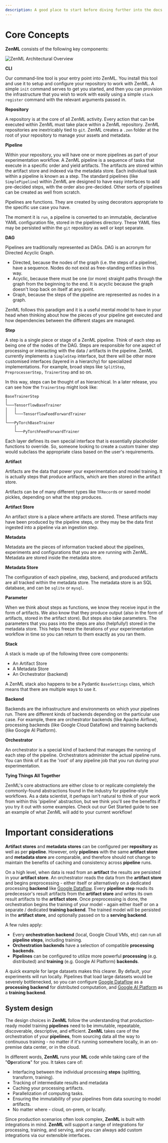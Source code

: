 ```yaml
---
description: A good place to start before diving further into the docs.
---
```


# Core Concepts

**ZenML** consists of the following key components:

![ZenML Architectural Overview](.gitbook/assets/architecture-overview-zenml.png)

**CLI**

Our command-line tool is your entry point into ZenML. You install this tool and use it to setup and configure your repository to work with ZenML. A simple `init` command serves to get you started, and then you can provision the infrastructure that you wish to work with easily using a simple `stack register` command with the relevant arguments passed in.

**Repository**

A repository is at the core of all ZenML activity. Every action that can be executed within ZenML must take place within a ZenML repository. ZenML repositories are inextricably tied to `git`. ZenML creates a `.zen` folder at the root of your repository to manage your assets and metadata.

**Pipeline**

Within your repository, you will have one or more pipelines as part of your experimentation workflow. A ZenML pipeline is a sequence of tasks that execute in a specific order and yield artifacts. The artifacts are stored within the artifact store and indexed via the metadata store. Each individual task within a pipeline is known as a step. The standard pipelines (like `SimplePipeline`) within ZenML are designed to have easy interfaces to add pre-decided steps, with the order also pre-decided. Other sorts of pipelines can be created as well from scratch.

Pipelines are functions. They are created by using decorators appropriate to the specific use case you have.

The moment it is `run`, a pipeline is converted to an immutable, declarative YAML configuration file, stored in the pipelines directory. These YAML files may be persisted within the `git` repository as well or kept separate.

**DAG**

Pipelines are traditionally represented as DAGs. DAG is an acronym for Directed Acyclic Graph.

- Directed, because the nodes of the graph (i.e. the steps of a pipeline), have a sequence. Nodes do not exist as free-standing entities in this way.
- Acyclic, because there must be one (or more) straight paths through the graph from the beginning to the end. It is acyclic because the graph doesn't loop back on itself at any point.
- Graph, because the steps of the pipeline are represented as nodes in a graph.

ZenML follows this paradigm and it is a useful mental model to have in your head when thinking about how the pieces of your pipeline get executed and how dependencies between the different stages are managed.

**Step**

A step is a single piece or stage of a ZenML pipeline. Think of each step as being one of the nodes of the DAG. Steps are responsible for one aspect of processing or interacting with the data / artifacts in the pipeline. ZenML currently implements a `SimpleStep` interface, but there will be other more customised interfaces (layered in a hierarchy) for specialized implementations. For example, broad steps like `SplitStep`, `PreprocesserStep,` `TrainerStep` and so on.

In this way, steps can be thought of as hierarchical. In a later release, you can see how the `TrainerStep` might look like:

```text
BaseTrainerStep
│
└───TensorflowBaseTrainer
│   │
│   └───TensorflowFeedForwardTrainer
│
└───PyTorchBaseTrainer
    │
    └───PyTorchFeedForwardTrainer
```

Each layer defines its own special interface that is essentially placeholder functions to override. So, someone looking to create a custom trainer step would subclass the appropriate class based on the user's requirements.

**Artifact**

Artifacts are the data that power your experimentation and model training. It is actually steps that produce artifacts, which are then stored in the artifact store.

Artifacts can be of many different types like `TFRecord`s or saved model pickles, depending on what the step produces.

**Artifact Store**

An artifact store is a place where artifacts are stored. These artifacts may have been produced by the pipeline steps, or they may be the data first ingested into a pipeline via an ingestion step.

**Metadata**

Metadata are the pieces of information tracked about the pipelines, experiments and configurations that you are are running with ZenML. Metadata are stored inside the metadata store.

**Metadata Store**

The configuration of each pipeline, step, backend, and produced artifacts are all tracked within the metadata store. The metadata store is an SQL database, and can be `sqlite` or `mysql`.

**Parameter**

When we think about steps as functions, we know they receive input in the form of artifacts. We also know that they produce output (also in the form of artifacts, stored in the artifact store). But steps also take parameters. The parameters that you pass into the steps are also (helpfully!) stored in the metadata store. This helps freeze the iterations of your experimentation workflow in time so you can return to them exactly as you ran them.

**Stack**

A stack is made up of the following three core components:

- An Artifact Store
- A Metadata Store
- An Orchestrator (backend)

A ZenML stack also happens to be a Pydantic `BaseSettings` class, which means that there are multiple ways to use it.

**Backend**

Backends are the infrastructure and environments on which your pipelines run. There are different kinds of backends depending on the particular use case. For example, there are orchestrator backends (like Apache Airflow), processing backends (like Google Cloud Dataflow) and training backends (like Google AI Platform).

**Orchestrator**

An orchestrator is a special kind of backend that manages the running of each step of the pipeline. Orchestrators administer the actual pipeline runs. You can think of it as the 'root' of any pipeline job that you run during your experimentation.

**Tying Things All Together**

ZenML's core abstractions are either close to or replicate completely the commonly-found abstractions found in the industry for pipeline-style workflows. As a data scientist, it perhaps isn't natural to think of your work from within this 'pipeline' abstraction, but we think you'll see the benefits if you try it out with some examples. Check out our Get Started guide to see an example of what ZenML will add to your current workflow!

# Important considerations

**Artifact stores** and **metadata stores** can be configured per **repository** as well as per **pipeline**. However, only **pipelines** with the same **artifact store** and **metadata store** are comparable, and therefore should not change to maintain the benefits of caching and consistency across **pipeline** runs.

On a high level, when data is read from an **artifact** the results are persisted in your **artifact store**. An orchestrator reads the data from the **artifact store** and begins preprocessing - either itself or alternatively on a dedicated processing **backend** like [Google Dataflow](https://cloud.google.com/dataflow). Every **pipeline step** reads its predecessor's result artifacts from the **artifact store** and writes its own result artifacts to the **artifact store**. Once preprocessing is done, the orchestration begins the training of your model - again either itself or on a separate / dedicated **training backend**. The trained model will be persisted in the **artifact store**, and optionally passed on to a **serving backend**.

A few rules apply:

- Every **orchestration backend** \(local, Google Cloud VMs, etc\) can run all **pipeline steps**, including training.
- **Orchestration backends** have a selection of compatible **processing backends**.
- **Pipelines** can be configured to utilize more powerful **processing** \(e.g. distributed\) and **training** \(e.g. Google AI Platform\) **backends**.

A quick example for large datasets makes this clearer. By default, your experiments will run locally. Pipelines that load large datasets would be severely bottlenecked, so you can configure [Google Dataflow](https://cloud.google.com/dataflow) as a **processing backend** for distributed computation, and [Google AI Platform](https://cloud.google.com/ai-platform) as a **training backend**.

## System design

The design choices in **ZenML** follow the understanding that production-ready model training **pipelines** need to be immutable, repeatable, discoverable, descriptive, and efficient. **ZenML** takes care of the orchestration of your **pipelines**, from sourcing data all the way to continuous training - no matter if it's running somewhere locally, in an on-premise data center, or in the cloud.

In different words, **ZenML** runs your **ML** code while taking care of the "**Op**eration**s**" for you. It takes care of:

- Interfacing between the individual processing **steps** \(splitting, transform, training\).
- Tracking of intermediate results and metadata
- Caching your processing artifacts.
- Parallelization of computing tasks.
- Ensuring the immutability of your pipelines from data sourcing to model artifacts.
- No matter where - cloud, on-prem, or locally.

Since production scenarios often look complex, **ZenML** is built with integrations in mind. **ZenML** will support a range of integrations for processing, training, and serving, and you can always add custom integrations via our extensible interfaces.
